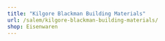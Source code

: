 ```yaml
---
title: "Kilgore Blackman Building Materials"
url: /salem/kilgore-blackman-building-materials/
shop: Eisenwaren
---
```

